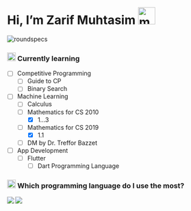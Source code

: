 # Hi, I’m Zarif Muhtasim <img alt="mario wave retro game" title="mario wave retro game" loading="lazy" src="https://emojis.slackmojis.com/emojis/images/1643515397/14160/mario_wave.gif?1643515397" width="40">

<img src="https://komarev.com/ghpvc/?username=roundspecs&label=Profile%20views&color=0e75b6&style=flat" alt="roundspecs" />

### <img width="20" src="https://emojis.slackmojis.com/emojis/images/1643515023/10521/meow_code.gif?1643515023"> Currently learning
- [ ] Competitive Programming
    - [ ] Guide to CP
    - [ ] Binary Search
- [ ] Machine Learning
    - [ ] Calculus
    - [ ] Mathematics for CS 2010
        - [x] 1...3
    - [ ] Mathematics for CS 2019
        - [x] 1.1
    - [ ] DM by Dr. Treffor Bazzet
- [ ] App Development
    - [ ] Flutter
        - [ ] Dart Programming Language

### <img width="20" src="https://emojis.slackmojis.com/emojis/images/1643514658/6631/workingonit.gif?1643514658"> Which programming language do I use the most?</summary>
<img align='left' src="https://github-readme-stats.vercel.app/api/top-langs?username=roundspecs&count_private=true&show_icons=true&theme=github_dark&hide_border=true&title_color=ffffff&bg_color=35,f0a161,eb6776,c75edd,9860f0,5f67dc&text_color=ffffff">
<img src="https://readme-typing-svg.herokuapp.com?font=Firacode&duration=1000&multiline=true&height=130&lines=%F0%9F%92%BB%3A+The+code+does+not+work.;%F0%9F%A4%94%3A+Why%3F+;----+after+debugging+----;%F0%9F%92%BB%3A+The+code+works.;%F0%9F%A4%94%3A+Why%3F+">
